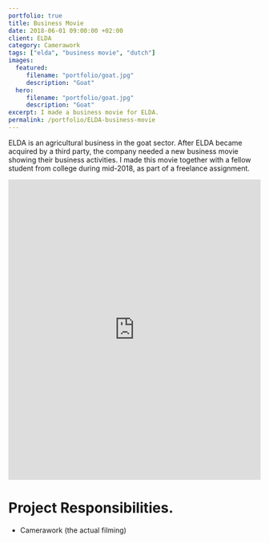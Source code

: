```yaml
---
portfolio: true
title: Business Movie
date: 2018-06-01 09:00:00 +02:00
client: ELDA
category: Camerawork
tags: ["elda", "business movie", "dutch"]
images:
  featured:
     filename: "portfolio/goat.jpg"
     description: "Goat"
  hero:
     filename: "portfolio/goat.jpg"
     description: "Goat"
excerpt: I made a business movie for ELDA.
permalink: /portfolio/ELDA-business-movie
---
```




ELDA is an agricultural business in the goat sector. After ELDA became acquired by a third party, the company needed a new business movie showing their business activities. I made this  movie together with a fellow student from college during mid-2018, as part of a freelance assignment.

<iframe src="https://player.vimeo.com/video/301791287" width="100%" height="600" frameborder="0" webkitallowfullscreen mozallowfullscreen allowfullscreen></iframe>

# Project Responsibilities.

- Camerawork (the actual filming)